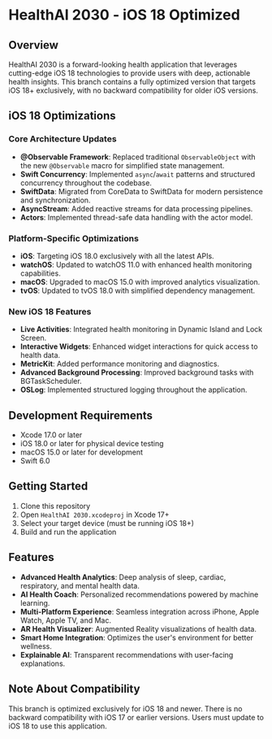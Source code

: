 # HealthAI 2030 - iOS 18 Optimized

## Overview

HealthAI 2030 is a forward-looking health application that leverages cutting-edge iOS 18 technologies to provide users with deep, actionable health insights. This branch contains a fully optimized version that targets iOS 18+ exclusively, with no backward compatibility for older iOS versions.

## iOS 18 Optimizations

### Core Architecture Updates

- **@Observable Framework**: Replaced traditional `ObservableObject` with the new `@Observable` macro for simplified state management.
- **Swift Concurrency**: Implemented `async`/`await` patterns and structured concurrency throughout the codebase.
- **SwiftData**: Migrated from CoreData to SwiftData for modern persistence and synchronization.
- **AsyncStream**: Added reactive streams for data processing pipelines.
- **Actors**: Implemented thread-safe data handling with the actor model.

### Platform-Specific Optimizations

- **iOS**: Targeting iOS 18.0 exclusively with all the latest APIs.
- **watchOS**: Updated to watchOS 11.0 with enhanced health monitoring capabilities.
- **macOS**: Upgraded to macOS 15.0 with improved analytics visualization.
- **tvOS**: Updated to tvOS 18.0 with simplified dependency management.

### New iOS 18 Features

- **Live Activities**: Integrated health monitoring in Dynamic Island and Lock Screen.
- **Interactive Widgets**: Enhanced widget interactions for quick access to health data.
- **MetricKit**: Added performance monitoring and diagnostics.
- **Advanced Background Processing**: Improved background tasks with BGTaskScheduler.
- **OSLog**: Implemented structured logging throughout the application.

## Development Requirements

- Xcode 17.0 or later
- iOS 18.0 or later for physical device testing
- macOS 15.0 or later for development
- Swift 6.0

## Getting Started

1. Clone this repository
2. Open `HealthAI 2030.xcodeproj` in Xcode 17+
3. Select your target device (must be running iOS 18+)
4. Build and run the application

## Features

- **Advanced Health Analytics**: Deep analysis of sleep, cardiac, respiratory, and mental health data.
- **AI Health Coach**: Personalized recommendations powered by machine learning.
- **Multi-Platform Experience**: Seamless integration across iPhone, Apple Watch, Apple TV, and Mac.
- **AR Health Visualizer**: Augmented Reality visualizations of health data.
- **Smart Home Integration**: Optimizes the user's environment for better wellness.
- **Explainable AI**: Transparent recommendations with user-facing explanations.

## Note About Compatibility

This branch is optimized exclusively for iOS 18 and newer. There is no backward compatibility with iOS 17 or earlier versions. Users must update to iOS 18 to use this application.
